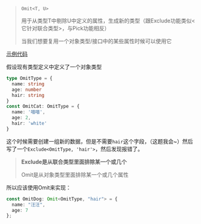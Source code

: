 > `Omit<T, U>`
> 
> 用于从类型T中剔除U中定义的属性，生成新的类型（跟Exclude功能类似<它针对联合类型>，与Pick功能相反）
> 
> 当我们想要复用一个对象类型/接口中的某些属性时候可以使用它

[示例代码](https://codesandbox.io/s/tsgong-ju-lei-xing-pc65yr?file=/src/index.tsx)

假设现有类型定义中定义了一个对象类型
```ts
type OmitType = {
  name: string
  age: number
  hair: string
}
const OmitCat: OmitType = {
  name: '喵喵',
  age: 2,
  hair: 'white'
}
```

这个时候需要创建一组新的数据，但是不需要`hair`这个字段，（这题我会~）然后写了一个`Exclude<OmitType, 'hair'>`，然后发现报错了。
> **Exclude是从联合类型里面排除某一个或几个**
> 
> Omit是从对象类型里面排除某一个或几个属性

所以应该使用Omit来实现：
```ts
const OmitDog: Omit<OmitType, "hair"> = {
  name: "汪汪",
  age: 7
};
```
